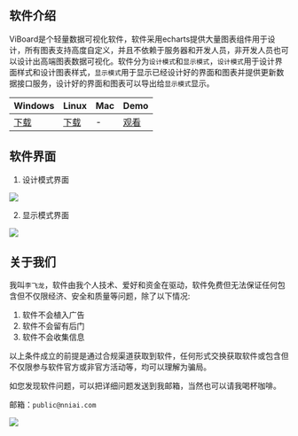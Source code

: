 ## 软件介绍

ViBoard是个轻量数据可视化软件，软件采用echarts提供大量图表组件用于设计，所有图表支持高度自定义，并且不依赖于服务器和开发人员，非开发人员也可以设计出高端图表数据可视化。软件分为`设计模式`和`显示模式`，`设计模式`用于设计界面样式和设计图表样式，`显示模式`用于显示已经设计好的界面和图表并提供更新数据接口服务，设计好的界面和图表可以导出给`显示模式`显示。

| Windows | Linux | Mac  | Demo |
| ----    | ----  | ---- | ---- |
| [下载](https://github.com/nniai/ViBoard/releases/download/1.0.0/ViBoard_1.0.0_windows_amd64.rar) | [下载](https://github.com/nniai/ViBoard/releases/download/1.0.0/ViBoard_1.0.0_linux_amd64.xz) | - | [观看](https://github.com/nniai/ViBoard/blob/main/assets/readme.webm) |

## 软件界面

1. 设计模式界面

![](https://github.com/nniai/ViBoard/blob/main/assets/screenshot.webp)

2. 显示模式界面

![](https://github.com/nniai/ViBoard/blob/main/assets/screenshot1.webp)

## 关于我们

我叫`李飞龙`，软件由我个人技术、爱好和资金在驱动，软件免费但无法保证任何包含但不仅限经济、安全和质量等问题，除了以下情况:
1. 软件不会植入广告
2. 软件不会留有后门
3. 软件不会收集信息

以上条件成立的前提是通过合规渠道获取到软件，任何形式交换获取软件或包含但不仅限参与软件官方或非官方活动等，均可以理解为骗局。

如您发现软件问题，可以把详细问题发送到我邮箱，当然也可以请我喝杯咖啡。

邮箱：`public@nniai.com`


![](https://github.com/nniai/ViBoard/blob/main/assets/wechat.webp)
